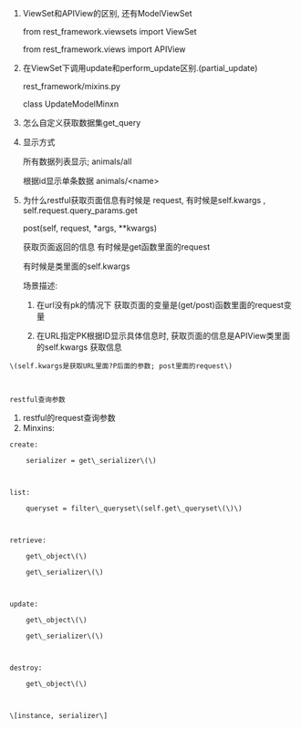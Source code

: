 1. ViewSet和APIView的区别, 还有ModelViewSet

   from rest\_framework.viewsets import ViewSet

   from rest\_framework.views import APIView

2. 在ViewSet下调用update和perform\_update区别.\(partial\_update\)

   rest\_framework/mixins.py

   class UpdateModelMinxn

3. 怎么自定义获取数据集get\_query

4. 显示方式

   所有数据列表显示;     animals/all

   根据id显示单条数据    animals/&lt;name&gt;

5. 为什么restful获取页面信息有时候是 request, 有时候是self.kwargs , self.request.query\_params.get

   post\(self, request, \*args, \*\*kwargs\)

   获取页面返回的信息 有时候是get函数里面的request

   有时候是类里面的self.kwargs

   场景描述:

   1. 在url没有pk的情况下 获取页面的变量是\(get/post\)函数里面的request变量

   2. 在URL指定PK根据ID显示具体信息时, 获取页面的信息是APIView类里面的self.kwargs 获取信息

```
\(self.kwargs是获取URL里面?P后面的参数; post里面的request\)



restful查询参数
```

1. restful的request查询参数
2. Minxins:

```
create:

    serializer = get\_serializer\(\)    



list:

    queryset = filter\_queryset\(self.get\_queryset\(\)\)



retrieve:

    get\_object\(\)

    get\_serializer\(\)



update:

    get\_object\(\)

    get\_serializer\(\)



destroy:

    get\_object\(\)



\[instance, serializer\]
```



